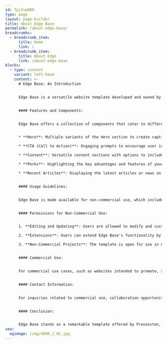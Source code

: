 ```yaml
---
id: TpjfxpKB9
type: page
layout: page-builder
title: About Edge Base
permalink: /about-edge-base/
breadcrumbs:
  - breadcrumb_item:
      title: Home
      link: /
  - breadcrumb_item:
      title: About Edge
      link: /about-edge-base
blocks:
  - type: content
    variant: left-hand
    content: >-
      # Edge Base: An Introduction


      Edge Base is a versatile website template developed and owned by [Processton](https://www.processton.com), powered by the Processton IO team. Designed to provide a solid foundation for creating engaging and dynamic websites, Edge Base offers a wide range of components and features tailored to suit various non-commercial projects. This documentation outlines the features, usage guidelines, and permissions associated with Edge Base.


      #### Features and Components:


      Edge Base offers a collection of components that cater to different aspects of web design. These components include, but are not limited to:


      * **Hero**: Multiple variants of the Hero section to create captivating introductory content.

      * **CTA (Call to Action)**: Engaging prompts to encourage user interaction and engagement.

      * **Content**: Versatile content sections with options to include multimedia and lists.

      * **Perks**: Highlighting the key advantages and features of your products or services.

      * **Recent Articles**: Displaying the latest articles or news on your website.


      #### Usage Guidelines:


      Edge Base is made available for non-commercial use, which includes personal projects, portfolio websites, educational endeavors, and nonprofit organizations. Users are encouraged to freely edit, update, and extend the template to suit their specific needs within these non-commercial contexts.


      #### Permissions for Non-Commercial Use:


      1. **Editing and Updating**: Users are allowed to modify and customize Edge Base to create unique websites. You can tailor the template's components, styling, and content to align with your project's objectives.

      2. **Extensions**: Users can extend Edge Base's functionality by adding new features, components, or integrations to enhance the user experience.

      3. **Non-Commercial Projects**: The template is open for use in non-commercial projects, which may include personal websites, portfolios, blogs, educational platforms, and nonprofit organizations' websites.


      #### Commercial Use:


      For commercial use cases, such as websites intended to promote, sell, or generate revenue, customers are kindly requested to reach out to the Processton IO team. Commercial usage requires prior consent and collaboration to ensure that the template is utilized in alignment with Processton's vision and guidelines.


      #### Contact Information:


      For inquiries related to commercial use, collaboration opportunities, or any other questions, feel free to get in touch with the Processton IO team by visiting <https://processton.com/contact>.


      #### Conclusion:


      Edge Base stands as a remarkable template offered by Processton, designed to empower creators and developers in crafting stunning websites for non-commercial purposes. With its diverse components and potential for customization, Edge Base serves as a solid foundation to bring your creative ideas to life. For non-commercial use, you're encouraged to explore, modify, and extend the template to suit your unique projects. If you have commercial aspirations, the Processton IO team looks forward to collaborating with you to ensure a harmonious alignment with their goals and vision. Happy website building!
seo:
  ogimage: /img/4000_2_01.jpg
---
```

